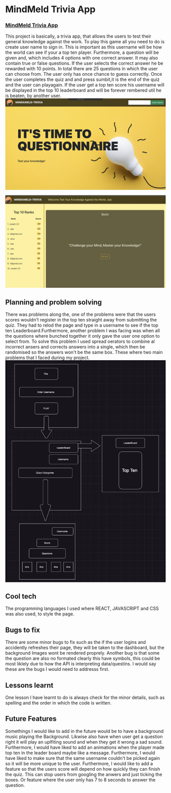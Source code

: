# MindMeld Trivia App
### [MindMeld Trivia App](https://mindameld.surge.sh)

This project is basically, a trivia app, that allows the users to test their general knowledge against the work. To play this game all you need to do is create user name to sign in. This is important as this username will be how the world can see if your a top ten player. Furthermore, a question will be given and, which includes 4 options with one correct answer. It may also contain true or false questions. If the user selects the correct answer he be rewarded with 10 points. In total there are 25 questions in which the user can choose from. The user only has once chance to guess correctly. Once the user completes the quiz and and press sumbit,it is the end of the quiz and the user can playagain. If the user get a top ten score his username will be displayed in the top 10 leaderboard and will be forever rembered util he is beaten, by another user.
![HOME-PAGE](./Screenshot%202023-06-29%20at%209.03.32%20am.png)

![QUESTION-PAGE](./Screenshot%202023-06-29%20at%209.04.09%20am.png)
## Planning and problem solving
There was problems along the, one of the problems were that the users scores wouldn't register in the top ten straight away from submitting the quiz. They had to relod the page and type in a username to see if the top ten Leaderboard.Furthermore, another problem I was facing was when all the questions where bunched together it only gave the user one option to select from. To solve this problem I used spread oerators to combine al incorrect ansers and corrects answers into a single, which then be randomised so the answers won't be the same box. These where two main problems that I faced during my project. 
![Plan](./Screenshot%202023-06-23%20at%2010.42.42%20am.png) 

## Cool tech 
The programming languages I used where REACT, JAVASCRIPT and CSS was also used, to style the page.  

## Bugs to fix 
There are some minor bugs to fix such as the if the user logins and accidently refreshes their page, they will be taken to the dashboard, but the background Images wont be rendered proprely. Another bug is that some the question are also no formated clearly this have symbols, this could be most liklely due to how the API is interpreting data/questins. I would say these are the bugs I would need to addresss first.  

## Lessons learnt
One lesson I have learnt to do is always check for the minor details, such as spelling and the order in which the code is written.

## Future Features
Somethings I would like to add in the future would be to have a background music playing the Background. Likwise also have when user get a question right it will play an uplfiting sound and when they get it wrong a sad sound. Furthermore, I would have liked to add an animations when the player made top ten in the leader board maybe like a message. Furthermore, I would have liked to make sure that the same username couldn't be picked again so it will be more unique to the user. Furthermore, I would like to add a feature so that the users score will depend on how quickly they can finish the quiz. This can stop users from googling the anwers and just ticking the boxes. Or feature where the user only has 7 to 8 seconds to answer the question. 



